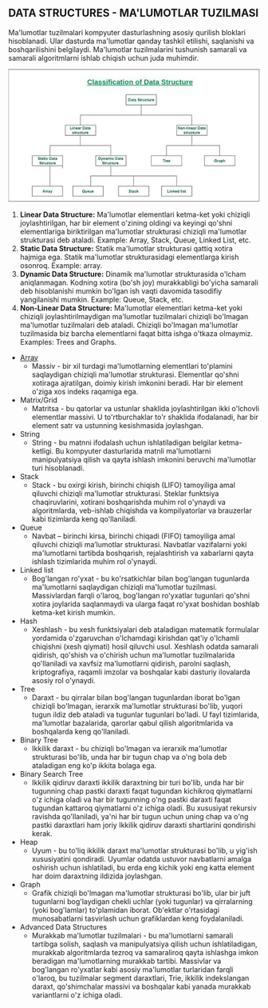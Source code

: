 ## DATA STRUCTURES - MA'LUMOTLAR TUZILMASI

Ma'lumotlar tuzilmalari kompyuter dasturlashning asosiy qurilish bloklari hisoblanadi. Ular dasturda ma'lumotlar qanday tashkil etilishi,
saqlanishi va boshqarilishini belgilaydi. Ma'lumotlar tuzilmalarini tushunish samarali va samarali algoritmlarni ishlab chiqish uchun juda muhimdir.

<p align="center">
<img src="../images/classification-ds.jpg">
</p>

1. **Linear Data Structure:** Ma'lumotlar elementlari ketma-ket yoki chiziqli joylashtirilgan, har bir element o'zining oldingi va keyingi qo'shni elementlariga
   biriktirilgan ma'lumotlar strukturasi chiziqli ma'lumotlar strukturasi deb ataladi.
   Example: Array, Stack, Queue, Linked List, etc.
2. **Static Data Structure:** Statik ma'lumotlar strukturasi qattiq xotira hajmiga ega. Statik ma'lumotlar strukturasidagi elementlarga kirish osonroq.
   Example: array.
3. **Dynamic Data Structure:** Dinamik ma'lumotlar strukturasida o'lcham aniqlanmagan. Kodning xotira (bo'sh joy) murakkabligi bo'yicha samarali deb hisoblanishi
   mumkin bo'lgan ish vaqti davomida tasodifiy yangilanishi mumkin.
   Example: Queue, Stack, etc.
4. **Non-Linear Data Structure:** Ma'lumotlar elementlari ketma-ket yoki chiziqli joylashtirilmaydigan ma'lumotlar tuzilmalari chiziqli bo'lmagan ma'lumotlar
   tuzilmalari deb ataladi. Chiziqli bo'lmagan ma'lumotlar tuzilmasida biz barcha elementlarni faqat bitta ishga o'tkaza olmaymiz.
   Examples: Trees and Graphs.

- [Array](./array.md)
  - Massiv - bir xil turdagi ma'lumotlarning elementlari to'plamini saqlaydigan chiziqli ma'lumotlar strukturasi. Elementlar qo'shni xotiraga ajratilgan,
    doimiy kirish imkonini beradi. Har bir element o'ziga xos indeks raqamiga ega.
- Matrix/Grid
  - Matritsa - bu qatorlar va ustunlar shaklida joylashtirilgan ikki o'lchovli elementlar massivi. U to'rtburchaklar to'r shaklida ifodalanadi, har bir element satr va ustunning kesishmasida joylashgan.
- String
  - String - bu matnni ifodalash uchun ishlatiladigan belgilar ketma-ketligi. Bu kompyuter dasturlarida matnli ma'lumotlarni manipulyatsiya qilish va qayta ishlash imkonini beruvchi ma'lumotlar turi hisoblanadi.
- Stack
  - Stack - bu oxirgi kirish, birinchi chiqish (LIFO) tamoyiliga amal qiluvchi chiziqli ma'lumotlar strukturasi. Steklar funktsiya chaqiruvlarini, xotirani boshqarishda muhim rol o'ynaydi va algoritmlarda, veb-ishlab chiqishda va kompilyatorlar va brauzerlar kabi tizimlarda keng qo'llaniladi.
- Queue
  - Navbat – birinchi kirsa, birinchi chiqadi (FIFO) tamoyiliga amal qiluvchi chiziqli ma’lumotlar strukturasi. Navbatlar vazifalarni yoki ma'lumotlarni tartibda boshqarish, rejalashtirish va xabarlarni qayta ishlash tizimlarida muhim rol o'ynaydi.
- Linked list
  - Bog'langan ro'yxat - bu ko'rsatkichlar bilan bog'langan tugunlarda ma'lumotlarni saqlaydigan chiziqli ma'lumotlar tuzilmasi. Massivlardan farqli o'laroq, bog'langan ro'yxatlar tugunlari qo'shni xotira joylarida saqlanmaydi va ularga faqat ro'yxat boshidan boshlab ketma-ket kirish mumkin.
- Hash
  - Xeshlash - bu xesh funktsiyalari deb ataladigan matematik formulalar yordamida o'zgaruvchan o'lchamdagi kirishdan qat'iy o'lchamli chiqishni (xesh qiymati) hosil qiluvchi usul. Xeshlash odatda samarali qidirish, qo'shish va o'chirish uchun ma'lumotlar tuzilmalarida qo'llaniladi va xavfsiz ma'lumotlarni qidirish, parolni saqlash, kriptografiya, raqamli imzolar va boshqalar kabi dasturiy ilovalarda asosiy rol o'ynaydi.
- Tree
  - Daraxt - bu qirralar bilan bog'langan tugunlardan iborat bo'lgan chiziqli bo'lmagan, ierarxik ma'lumotlar strukturasi bo'lib, yuqori tugun ildiz deb ataladi va tugunlar tugunlari bo'ladi. U fayl tizimlarida, ma'lumotlar bazalarida, qarorlar qabul qilish algoritmlarida va boshqalarda keng qo'llaniladi.
- Binary Tree
  - Ikkilik daraxt - bu chiziqli bo'lmagan va ierarxik ma'lumotlar strukturasi bo'lib, unda har bir tugun chap va o'ng bola deb ataladigan eng ko'p ikkita bolaga ega.
- Binary Search Tree
  - Ikkilik qidiruv daraxti ikkilik daraxtning bir turi bo'lib, unda har bir tugunning chap pastki daraxti faqat tugundan kichikroq qiymatlarni o'z ichiga oladi va har bir tugunning o'ng pastki daraxti faqat tugundan kattaroq qiymatlarni o'z ichiga oladi. Bu xususiyat rekursiv ravishda qo'llaniladi, ya'ni har bir tugun uchun uning chap va o'ng pastki daraxtlari ham joriy Ikkilik qidiruv daraxti shartlarini qondirishi kerak.
- Heap
  - Uyum - bu to'liq ikkilik daraxt ma'lumotlar strukturasi bo'lib, u yig'ish xususiyatini qondiradi. Uyumlar odatda ustuvor navbatlarni amalga oshirish uchun ishlatiladi, bu erda eng kichik yoki eng katta element har doim daraxtning ildizida joylashgan.
- Graph
  - Grafik chiziqli bo'lmagan ma'lumotlar strukturasi bo'lib, ular bir juft tugunlarni bog'laydigan chekli uchlar (yoki tugunlar) va qirralarning (yoki bog'lamlar) to'plamidan iborat. Ob'ektlar o'rtasidagi munosabatlarni tasvirlash uchun grafiklardan keng foydalaniladi.
- Advanced Data Structures
  - Murakkab ma'lumotlar tuzilmalari - bu ma'lumotlarni samarali tartibga solish, saqlash va manipulyatsiya qilish uchun ishlatiladigan, murakkab algoritmlarda tezroq va samaraliroq qayta ishlashga imkon beradigan ma'lumotlarning murakkab tartibi. Massivlar va bog'langan ro'yxatlar kabi asosiy ma'lumotlar turlaridan farqli o'laroq, bu tuzilmalar segment daraxtlari, Trie, ikkilik indekslangan daraxt, qo'shimchalar massivi va boshqalar kabi yanada murakkab variantlarni o'z ichiga oladi.
